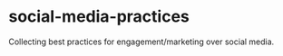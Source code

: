 social-media-practices
======================

Collecting best practices for engagement/marketing over social media.